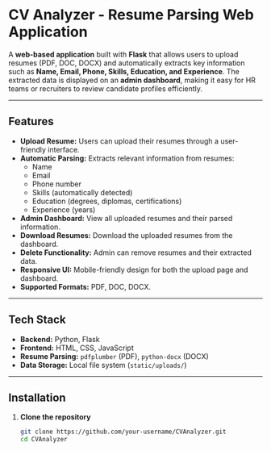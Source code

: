 # CV Analyzer - Resume Parsing Web Application

A **web-based application** built with **Flask** that allows users to upload resumes (PDF, DOC, DOCX) and automatically extracts key information such as **Name, Email, Phone, Skills, Education, and Experience**. The extracted data is displayed on an **admin dashboard**, making it easy for HR teams or recruiters to review candidate profiles efficiently.

---

## Features

- **Upload Resume:** Users can upload their resumes through a user-friendly interface.
- **Automatic Parsing:** Extracts relevant information from resumes:
  - Name
  - Email
  - Phone number
  - Skills (automatically detected)
  - Education (degrees, diplomas, certifications)
  - Experience (years)
- **Admin Dashboard:** View all uploaded resumes and their parsed information.
- **Download Resumes:** Download the uploaded resumes from the dashboard.
- **Delete Functionality:** Admin can remove resumes and their extracted data.
- **Responsive UI:** Mobile-friendly design for both the upload page and dashboard.
- **Supported Formats:** PDF, DOC, DOCX.

---

## Tech Stack

- **Backend:** Python, Flask
- **Frontend:** HTML, CSS, JavaScript
- **Resume Parsing:** `pdfplumber` (PDF), `python-docx` (DOCX)
- **Data Storage:** Local file system (`static/uploads/`)

---

## Installation

1. **Clone the repository**
   ```bash
   git clone https://github.com/your-username/CVAnalyzer.git
   cd CVAnalyzer
